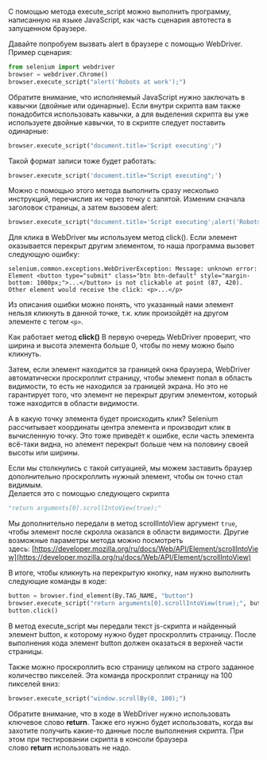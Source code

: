С помощью метода execute_script можно выполнить программу, написанную на языке JavaScript, как часть сценария автотеста в запущенном браузере.

Давайте попробуем вызвать alert в браузере с помощью WebDriver. Пример сценария:
```python
from selenium import webdriver 
browser = webdriver.Chrome() 
browser.execute_script("alert('Robots at work');")
```
Обратите внимание, что исполняемый JavaScript нужно заключать в кавычки (двойные или одинарные). Если внутри скрипта вам также понадобится использовать кавычки, а для выделения скрипта вы уже используете двойные кавычки, то в скрипте следует поставить одинарные:
```python
browser.execute_script("document.title='Script executing';")
```
Такой формат записи тоже будет работать:
```python
browser.execute_script('document.title="Script executing";')
```
Можно с помощью этого метода выполнить сразу несколько инструкций, перечислив их через точку с запятой. Изменим сначала заголовок страницы, а затем вызовем alert:
```python
browser.execute_script("document.title='Script executing';alert('Robots at work');")
```
Для клика в WebDriver мы используем метод click(). Если элемент оказывается перекрыт другим элементом, то наша программа вызовет следующую ошибку:
```
selenium.common.exceptions.WebDriverException: Message: unknown error: Element <button type="submit" class="btn btn-default" style="margin-bottom: 1000px;">...</button> is not clickable at point (87, 420). Other element would receive the click: <p>...</p>
```
Из описания ошибки можно понять, что указанный нами элемент нельзя кликнуть в данной точке, т.к. клик произойдёт на другом элементе с тегом `<p>`.

Как работает метод **click()**
В первую очередь WebDriver проверит, что ширина и высота элемента больше 0, чтобы по нему можно было кликнуть.

Затем, если элемент находится за границей окна браузера, WebDriver автоматически проскроллит страницу, чтобы элемент попал в область видимости, то есть не находился за границей экрана. Но это не гарантирует того, что элемент не перекрыт другим элементом, который тоже находится в области видимости.

А в какую точку элемента будет происходить клик? Selenium рассчитывает координаты центра элемента и производит клик в вычисленную точку. Это тоже приведёт к ошибке, если часть элемента всё-таки видна, но элемент перекрыт больше чем на половину своей высоты или ширины.

Если мы столкнулись с такой ситуацией, мы можем заставить браузер дополнительно проскроллить нужный элемент, чтобы он точно стал видимым.  
Делается это с помощью следующего скрипта
``` python
"return arguments[0].scrollIntoView(true);"
```
Мы дополнительно передали в метод scrollIntoView аргумент `true`, чтобы элемент после скролла оказался в области видимости. Другие возможные параметры метода можно посмотреть здесь: [https://developer.mozilla.org/ru/docs/Web/API/Element/scrollIntoView](https://developer.mozilla.org/ru/docs/Web/API/Element/scrollIntoView)

В итоге, чтобы кликнуть на перекрытую кнопку, нам нужно выполнить следующие команды в коде:
```python
button = browser.find_element(By.TAG_NAME, "button")
browser.execute_script("return arguments[0].scrollIntoView(true);", button)
button.click()
```
В метод execute_script мы передали текст js-скрипта и найденный элемент button, к которому нужно будет проскроллить страницу. После выполнения кода элемент button должен оказаться в верхней части страницы.

Также можно проскроллить всю страницу целиком на строго заданное количество пикселей. Эта команда проскроллит страницу на 100 пикселей вниз:
```python
browser.execute_script("window.scrollBy(0, 100);")
```
Обратите внимание, что в коде в WebDriver нужно использовать ключевое слово **return**. Также его нужно будет использовать, когда вы захотите получить какие-то данные после выполнения скрипта. При этом при тестировании скрипта в консоли браузера слово **return** использовать не надо.






